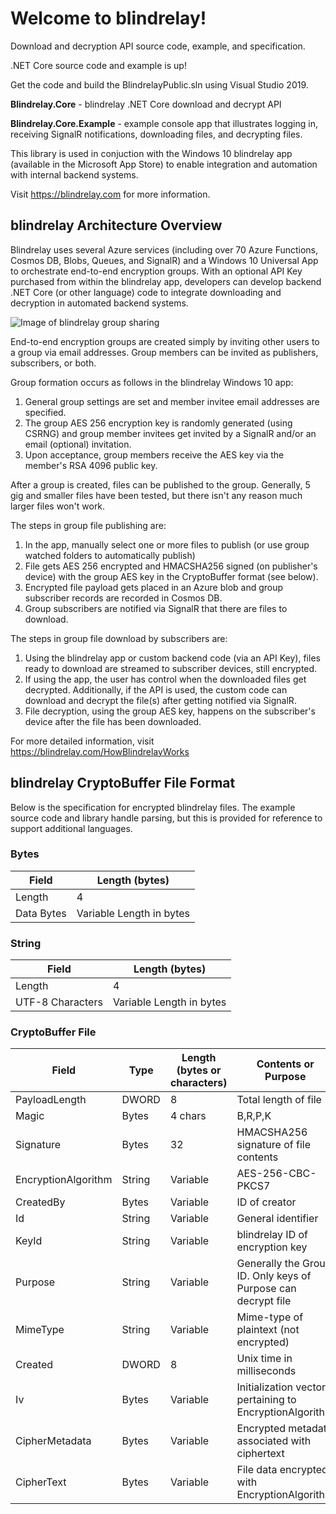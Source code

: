 # Welcome to blindrelay!
Download and decryption API source code, example, and specification.

.NET Core source code and example is up!

Get the code and build the BlindrelayPublic.sln using Visual Studio 2019. 

**Blindrelay.Core** - blindrelay .NET Core download and decrypt API

**Blindrelay.Core.Example** - example console app that illustrates logging in, receiving SignalR notifications, downloading files, and decrypting files.

This library is used in conjuction with the Windows 10 blindrelay app (available in the Microsoft App Store) to enable integration and automation with internal backend systems. 

Visit https://blindrelay.com for more information.

## blindrelay Architecture Overview
Blindrelay uses several Azure services (including over 70 Azure Functions, Cosmos DB, Blobs, Queues, and SignalR) and a Windows 10 Universal App to orchestrate end-to-end encryption groups. With an optional API Key purchased from within the blindrelay app, developers can develop backend .NET Core (or other language) code to integrate downloading and decryption in automated backend systems.

![Image of blindrelay group sharing](https://blindrelay.com/media/blindrelay-multiple-subscribers-multiple-publishersubscribers.png)

End-to-end encryption groups are created simply by inviting other users to a group via email addresses. Group members can be invited as publishers, subscribers, or both. 

Group formation occurs as follows in the blindrelay Windows 10 app:
1. General group settings are set and member invitee email addresses are specified.
2. The group AES 256 encryption key is randomly generated (using CSRNG) and group member invitees get invited by a SignalR and/or an email (optional) invitation.
3. Upon acceptance, group members receive the AES key via the member's RSA 4096 public key.

After a group is created, files can be published to the group. Generally, 5 gig and smaller files have been tested, but there isn't any reason much larger files won't work.

The steps in group file publishing are:
1. In the app, manually select one or more files to publish (or use group watched folders to automatically publish)
2. File gets AES 256 encrypted and HMACSHA256 signed (on publisher's device) with the group AES key in the CryptoBuffer format (see below).
3. Encrypted file payload gets placed in an Azure blob and group subscriber records are recorded in Cosmos DB.
4. Group subscribers are notified via SignalR that there are files to download.

The steps in group file download by subscribers are:
1. Using the blindrelay app or custom backend code (via an API Key), files ready to download are streamed to subscriber devices, still encrypted.
2. If using the app, the user has control when the downloaded files get decrypted. Additionally, if the API is used, the custom code can download and decrypt the file(s) after getting notified via SignalR.
3. File decryption, using the group AES key, happens on the subscriber's device after the file has been downloaded.

For more detailed information, visit https://blindrelay.com/HowBlindrelayWorks

## blindrelay CryptoBuffer File Format
Below is the specification for encrypted blindrelay files.
The example source code and library handle parsing, but this is provided for reference to support additional languages.

### Bytes

Field | Length (bytes)
------------ | ------------
Length | 4
Data Bytes | Variable Length in bytes

### String
Field | Length (bytes)
------------ | ------------
Length | 4
UTF-8 Characters | Variable Length in bytes

### CryptoBuffer File
Field | Type | Length (bytes or characters) | Contents or Purpose
------------ | ------------ | ------------ | ------------
PayloadLength | DWORD | 8 | Total length of file
Magic | Bytes | 4 chars | B,R,P,K
Signature | Bytes | 32 | HMACSHA256 signature of file contents
EncryptionAlgorithm | String | Variable | AES-256-CBC-PKCS7
CreatedBy | Bytes | Variable | ID of creator
Id | String | Variable | General identifier
KeyId | String | Variable | blindrelay ID of encryption key
Purpose | String | Variable | Generally the Group ID. Only keys of Purpose can decrypt file
MimeType | String | Variable | Mime-type of plaintext (not encrypted)
Created | DWORD | 8 | Unix time in milliseconds
Iv | Bytes | Variable | Initialization vector pertaining to EncryptionAlgorithm
CipherMetadata | Bytes | Variable | Encrypted metadata associated with ciphertext
CipherText | Bytes | Variable | File data encrypted with EncryptionAlgorithm
